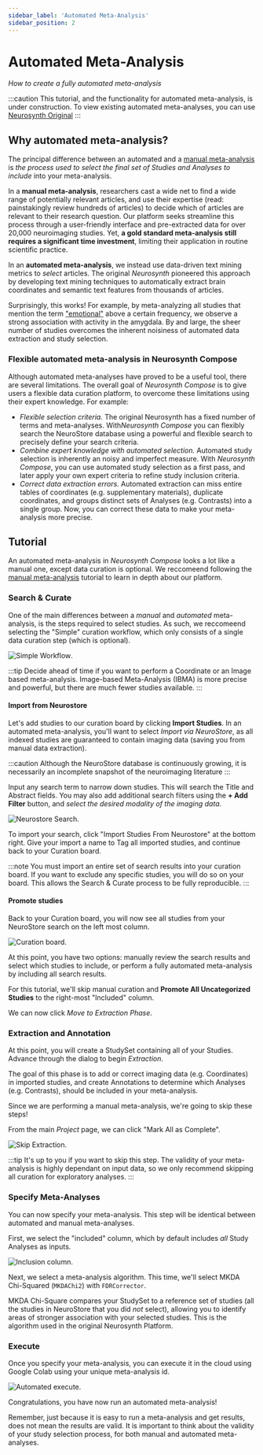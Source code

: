 ```yaml
---
sidebar_label: 'Automated Meta-Analysis'
sidebar_position: 2
---
```


# Automated Meta-Analysis
*How to create a fully automated meta-analysis*

:::caution
This tutorial, and the functionality for automated meta-analysis, is under construction.
To view existing automated meta-analyses, you can use [Neurosynth Original](https://neurosynth.org)
:::

## Why automated meta-analysis?
The principal difference between an automated and a [manual meta-analysis](manual.md) is *the process used to select the final set of Studies and Analyses to include* into your meta-analysis. 

In a **manual meta-analysis**, researchers cast a wide net to find a wide range of potentially relevant articles, and use their expertise (read: painstakingly review hundreds of articles) to decide which of articles are relevant to their research question. Our platform seeks streamline this process through a user-friendly interface and pre-extracted data for over 20,000 neuroimaging studies. Yet, **a gold standard meta-analysis still requires a significant time investment**, limiting their application in routine scientific practice.

In an **automated meta-analysis**, we  instead use data-driven text mining metrics to *select* articles. The original *Neurosynth* pioneered this approach by developing text mining techniques to automatically extract brain coordinates and semantic text features from thousands of articles. 

Surprisingly, this works! For example, by meta-analyzing all studies that mention the term ["emotional"](https://neurosynth.org/analyses/terms/emotional/) above a certain frequency, we observe a strong association with activity in the amygdala. By and large, the sheer number of studies overcomes the inherent noisiness of automated data extraction and study selection. 

### Flexible automated meta-analysis in Neurosynth Compose

Although automated meta-analyses have proved to be a useful tool, there are several limitations. The overall goal of *Neurosynth Compose* is to give users a flexible data curation platform, to overcome these limitations using their expert knowledge. For example:
 
- *Flexible selection criteria.* The original Neurosynth has a fixed number of terms and meta-analyses. With*Neurosynth Compose* you can flexibly search the NeuroStore database using a powerful and flexible search to  precisely define your search criteria. 
 - *Combine expert knowledge with automated selection.* Automated study selection is inherently an noisy and imperfect measure. With *Neurosynth Compose*, you can use automated study selection as a first pass, and later apply your own expert criteria to refine study inclusion criteria. 
 - *Correct data extraction errors.* Automated extraction can miss entire tables of coordinates (e.g. supplementary materials), duplicate coordinates, and groups distinct sets of Analyses (e.g. Contrasts) into a single group. Now, you can correct these data to make your meta-analysis more precise. 

## Tutorial

An automated meta-analysis in *Neurosynth Compose* looks a lot like a manual one, except  data curation is optional. We reccomeend following the [manual meta-analysis](manual.md) tutorial to learn in depth about our platform.

### Search & Curate

One of the main differences between a *manual* and *automated* meta-analysis, is the steps required to select studies. As such, we reccomeend selecting the "Simple" curation workflow, which only consists of a single data curation step (which is optional). 

![Simple Workflow](/tutorial/automated_workflow.png). 

:::tip
Decide ahead of time if you want to perform a Coordinate or an Image based meta-analysis. Image-based Meta-Analysis (IBMA) is more precise and powerful, but there are much fewer studies available. 
:::

#### Import from Neurostore

Let's add studies to our curation board by clicking **Import Studies**. 
In an automated meta-analysis, you'll want to select *Import via NeuroStore*, as all indexed studies are guaranteed to contain imaging data (saving you from manual data extraction).

:::caution
Although the NeuroStore database is continuously growing, it is necessarily an incomplete snapshot of the neuroimaging literature
:::

Input any search term to narrow down studies. This will search the Title and Abstract fields. You may also add additional search filters using the **+ Add Filter** button, and *select the desired modality of the imaging data*. 

![Neurostore Search](/tutorial/automated_search_neurostore.png). 

To import your search, click "Import Studies From Neurostore" at the bottom right. Give your import a name to Tag all imported studies, and continue back to your Curation board. 

:::note
You must import an entire set of search results into your curation board. If you want to exclude any specific studies, you will do so on your board. This allows the Search & Curate process to be fully reproducible.
:::

#### Promote studies

Back to your Curation board, you will now see all studies from your NeuroStore search on the left most column.

![Curation board](/tutorial/automated_curation.png). 

At this point, you have two options: manually review the search results and select which studies to include, or perform a fully automated meta-analysis by including all search results. 

For this tutorial, we'll skip manual curation and **Promote All Uncategorized Studies** to the right-most "Included" column. 

We can now click *Move to Extraction Phase*.

### Extraction and Annotation

At this point, you will create a StudySet containing all of your Studies. Advance through the dialog to begin *Extraction*.

The goal of this phase is to add or correct imaging data (e.g. Coordinates) in imported studies, and create Annotations to determine which Analyses (e.g. Contrasts), should be included in your meta-analysis.

Since we are performing a manual meta-analysis, we're going to skip these steps!

From the main *Project* page, we can click "Mark All as Complete".

![Skip Extraction](/tutorial/automated_skip_extraction.png). 

:::tip
It's up to you if you want to skip this step. The validity of your meta-analysis is highly dependant on input data, so we only recommend skipping all curation for exploratory analyses.
:::

### Specify Meta-Analyses

You can now specify your meta-analysis. This step will be identical between automated and manual meta-analyses.

First, we select the "included" column, which by default includes *all* Study Analyses as inputs.

![Inclusion column](/tutorial/automated_included_column.png). 

Next, we select a meta-analysis algorithm. This time, we'll select MKDA Chi-Squared (`MKDAChi2`) with `FDRCorrector`. 

MKDA Chi-Square compares your StudySet to a reference set of studies (all the studies in NeuroStore that you did *not* select), allowing you to identify areas of stronger association with your selected studies. This is the algorithm used in the original Neurosynth Platform.


### Execute

Once you specify your meta-analysis, you can execute it in the cloud using Google Colab using your unique meta-analysis id. 

![Automated execute](/tutorial/automated_execute.png). 

Congratulations, you have now run an automated meta-analysis!

Remember, just because it is easy to run a meta-analysis and get results, does not mean the results are valid. 
It is important to think about the validity of your study selection process, for both manual and automated meta-analyses.

